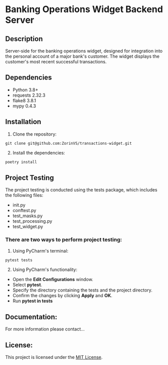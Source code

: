 # Banking Operations Widget Backend Server

## Description

Server-side for the banking operations widget, designed for integration into the personal account of a major bank's customer. The widget displays the customer's most recent successful transactions.

## Dependencies

- Python 3.8+
- requests 2.32.3
- flake8 3.8.1
- mypy 0.4.3

## Installation

1. Clone the repository:
```
git clone git@github.com:ZorinVS/transactions-widget.git
```
2. Install the dependencies:
```bash
poetry install
```

## Project Testing

The project testing is conducted using the tests package, which includes the following files:
- init.py
- conftest.py
- test_masks.py
- test_processing.py
- test_widget.py

### There are two ways to perform project testing:
1. Using PyCharm's terminal:
```bash
pytest tests
```
2. Using PyCharm's functionality:
- Open the **Edit Configurations** window.
- Select **pytest**.
- Specify the directory containing the tests and the project directory.
- Confirm the changes by clicking **Apply** and **OK**.
- Run **pytest in tests**

## Documentation:

For more information please contact...

## License:

This project is licensed under the [MIT License](LICENSE).